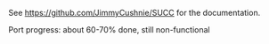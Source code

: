 See https://github.com/JimmyCushnie/SUCC for the documentation.

Port progress: about 60-70% done, still non-functional
